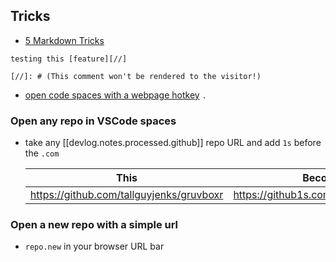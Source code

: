 

## Tricks

- [5 Markdown Tricks](https://grantwinney.com/cool-markdown-tricks-for-github/)

```
testing this [feature][//]

[//]: # (This comment won't be rendered to the visitor!)
```

- [open code spaces with a webpage hotkey](https://twitter.com/github/status/1425505817827151872) `.`

### Open any repo in VSCode spaces

- take any [[devlog.notes.processed.github]] repo URL and add `1s` before the `.com`

  | This                                       | Becomes this                                 |
  | ------------------------------------------ | -------------------------------------------- |
  | <https://github.com/tallguyjenks/gruvboxr> | <https://github1s.com/tallguyjenks/gruvboxr> |

### Open a new repo with a simple url

- `repo.new` in your browser URL bar
